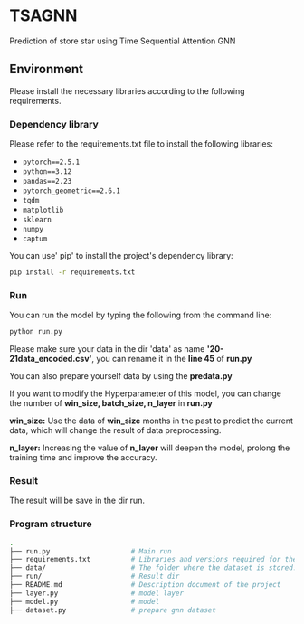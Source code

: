 # TSAGNN
Prediction of store star using Time Sequential Attention GNN

## Environment

Please install the necessary libraries according to the following requirements.

### Dependency library

Please refer to the requirements.txt file to install the following libraries:

- `pytorch==2.5.1`
- `python==3.12`
- `pandas==2.23`
- `pytorch_geometric==2.6.1`
- `tqdm`
- `matplotlib`
- `sklearn`
- `numpy`
- `captum`

You can use' pip' to install the project's dependency library:

```bash
pip install -r requirements.txt
```
### Run

You can run the model by typing the following from the command line:

```bash
python run.py
```
Please make sure your data in the dir 'data' as name **'20-21data_encoded.csv'**, you can rename it in the **line 45** of **run.py**  

You can also prepare yourself data by using the **predata.py**  

If you want to modify the Hyperparameter of this model, you can change the number of **win_size, batch_size, n_layer** in **run.py**  

**win_size:** Use the data of **win_size** months in the past to predict the current data, which will change the result of data preprocessing.  

**n_layer:** Increasing the value of **n_layer** will deepen the model, prolong the training time and improve the accuracy. 

### Result
The result will be save in the dir run.

### Program structure
```bash
.
├── run.py                    # Main run 
├── requirements.txt          # Libraries and versions required for the project
├── data/                     # The folder where the dataset is stored.
├── run/                      # Result dir
├── README.md                 # Description document of the project
├── layer.py                  # model layer
├── model.py                  # model
├── dataset.py                # prepare gnn dataset
```
